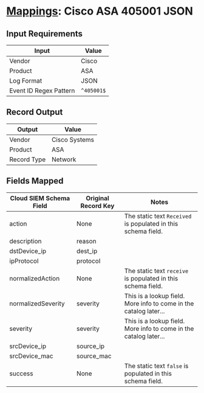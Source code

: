 # [Mappings](README.md): Cisco ASA 405001 JSON

## Input Requirements

|Input|Value|
|-----|-----|
|Vendor|Cisco|
|Product|ASA|
|Log Format|JSON|
|Event ID Regex Pattern|`^405001$`|

## Record Output

|Output|Value|
|------|-----|
|Vendor|Cisco Systems|
|Product|ASA|
|Record Type|Network|

## Fields Mapped

|Cloud SIEM Schema Field|Original Record Key|Notes|
|-----------------------|-------------------|-----|
|action|None|The static text `Received` is populated in this schema field.|
|description|reason||
|dstDevice_ip|dest_ip||
|ipProtocol|protocol||
|normalizedAction|None|The static text `receive` is populated in this schema field.|
|normalizedSeverity|severity|This is a lookup field. More info to come in the catalog later...|
|severity|severity|This is a lookup field. More info to come in the catalog later...|
|srcDevice_ip|source_ip||
|srcDevice_mac|source_mac||
|success|None|The static text `false` is populated in this schema field.|

